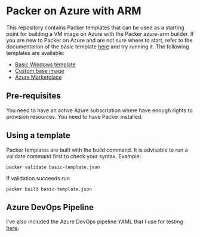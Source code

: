 # Packer on Azure with ARM
This repository contains Packer templates that can be used as a starting point for building a VM image on Azure with the Packer azure-arm builder.
If you are new to Packer on Azure and are not sure where to start, refer to the documentation of the basic template [here](windows-server/README.md) and try running it.
The following templates are available:
- [Basic Windows template](windows-server/basic-template.json)
- [Custom base image](windows-server/image-template.json)
- [Azure Marketplace](azure-marketplace/marketplace-template.json)

## Pre-requisites
You need to have an active Azure subscription where have enough rights to provision resources.
You need to have Packer installed.

## Using a template
Packer templates are built with the build command. It is advisable to run a validate command first to check your syntax.
Example:
``` shell
packer validate basic-template.json
```
If validation succeeds run
``` shell
packer build basic-template.json
```
## Azure DevOps Pipeline
I've also included the Azure DevOps pipeline YAML that I use for testing [here](azdo-pipelines/windows-packer-pipeline.yml).